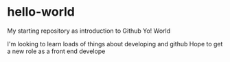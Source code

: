 # hello-world
My starting repository as introduction to Github
Yo! World

I'm looking to learn loads of things about developing and github
Hope to get a new role as a front end develope
